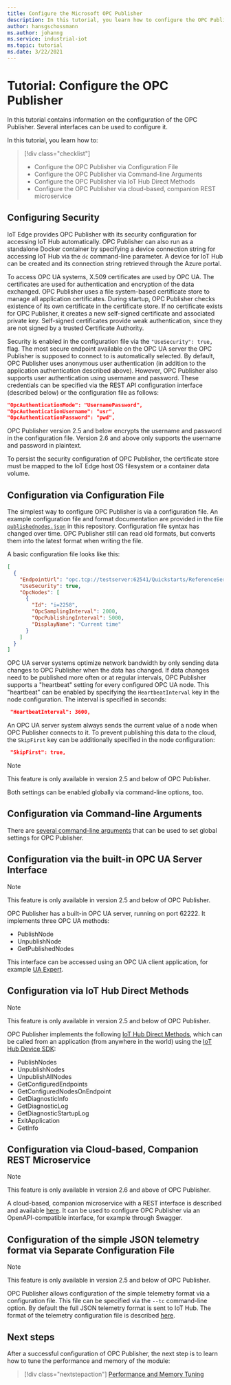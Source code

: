 ```yaml
---
title: Configure the Microsoft OPC Publisher
description: In this tutorial, you learn how to configure the OPC Publisher in standalone mode.
author: hansgschossmann
ms.author: johanng
ms.service: industrial-iot
ms.topic: tutorial
ms.date: 3/22/2021
---
```


# Tutorial: Configure the OPC Publisher

In this tutorial contains information on the configuration of the OPC Publisher. Several interfaces can be used to configure it.

In this tutorial, you learn how to:

> [!div class="checklist"]
>
> * Configure the OPC Publisher via Configuration File
> * Configure the OPC Publisher via Command-line Arguments
> * Configure the OPC Publisher via IoT Hub Direct Methods
> * Configure the OPC Publisher via cloud-based, companion REST microservice

## Configuring Security

IoT Edge provides OPC Publisher with its security configuration for accessing IoT Hub automatically. OPC Publisher can also run as a standalone Docker container by specifying a device connection string for accessing IoT Hub via the `dc` command-line parameter. A device for IoT Hub can be created and its connection string retrieved through the Azure portal.

To access OPC UA systems, X.509 certificates are used by OPC UA. The certificates are used for authentication and encryption of the data exchanged. OPC Publisher uses a file system-based certificate store to manage all application certificates. During startup, OPC Publisher checks existence of its own certificate in the certificate store. If no certificate exists for OPC Publisher, it creates a new self-signed certificate and associated private key. Self-signed certificates provide weak authentication, since they are not signed by a trusted Certificate Authority.

Security is enabled in the configuration file via the `"UseSecurity": true,` flag. The most secure endpoint available on the OPC UA server the OPC Publisher is supposed to connect to is automatically selected.
By default, OPC Publisher uses anonymous user authentication (in addition to the application authentication described above). However, OPC Publisher also supports user authentication using username and password. These credentials can be specified via the REST API configuration interface (described below) or the configuration file as follows:

```json
"OpcAuthenticationMode": "UsernamePassword",
"OpcAuthenticationUsername": "usr",
"OpcAuthenticationPassword": "pwd",
```

OPC Publisher version 2.5 and below encrypts the username and password in the configuration file. Version 2.6 and above only supports the username and password in plaintext.

To persist the security configuration of OPC Publisher, the certificate store must be mapped to the IoT Edge host OS filesystem or a container data volume.

## Configuration via Configuration File

The simplest way to configure OPC Publisher is via a configuration file. An example configuration file and format documentation are provided in the file [`publishednodes.json`](https://raw.githubusercontent.com/Azure/Industrial-IoT/main/src/Azure.IIoT.OpcUa.Publisher/tests/Publisher/publishednodes.json) in this repository.
Configuration file syntax has changed over time. OPC Publisher still can read old formats, but converts them into the latest format when writing the file.

A basic configuration file looks like this:

```json
[
  {
    "EndpointUrl": "opc.tcp://testserver:62541/Quickstarts/ReferenceServer",
    "UseSecurity": true,
    "OpcNodes": [
      {
        "Id": "i=2258",
        "OpcSamplingInterval": 2000,
        "OpcPublishingInterval": 5000,
        "DisplayName": "Current time"
      }
    ]
  }
]
```

OPC UA server systems optimize network bandwidth by only sending data changes to OPC Publisher when the data has changed. If data changes need to be published more often or at regular intervals, OPC Publisher supports a "heartbeat" setting for every configured OPC UA node. This "heartbeat" can be enabled by specifying the `HeartbeatInterval` key in the node configuration. The interval is specified in seconds:

```json
 "HeartbeatInterval": 3600,
```

An OPC UA server system always sends the current value of a node when OPC Publisher connects to it. To prevent publishing this data to the cloud, the `SkipFirst` key can be additionally specified in the node configuration:

```json
 "SkipFirst": true,
```

>[!NOTE]
> This feature is only available in version 2.5 and below of OPC Publisher.

Both settings can be enabled globally via command-line options, too.

## Configuration via Command-line Arguments

There are [several command-line arguments](reference-command-line-arguments.md) that can be used to set global settings for OPC Publisher.

## Configuration via the built-in OPC UA Server Interface

>[!NOTE]
> This feature is only available in version 2.5 and below of OPC Publisher.

OPC Publisher has a built-in OPC UA server, running on port 62222. It implements three OPC UA methods:

* PublishNode
* UnpublishNode
* GetPublishedNodes

This interface can be accessed using an OPC UA client application, for example [UA Expert](https://www.unified-automation.com/products/development-tools/uaexpert.html).

## Configuration via IoT Hub Direct Methods

>[!NOTE]
> This feature is only available in version 2.5 and below of OPC Publisher.

OPC Publisher implements the following [IoT Hub Direct Methods](../iot-hub/iot-hub-devguide-direct-methods.md), which can be called from an application (from anywhere in the world) using the [IoT Hub Device SDK](../iot-hub/iot-hub-devguide-sdks.md):

* PublishNodes
* UnpublishNodes
* UnpublishAllNodes
* GetConfiguredEndpoints
* GetConfiguredNodesOnEndpoint
* GetDiagnosticInfo
* GetDiagnosticLog
* GetDiagnosticStartupLog
* ExitApplication
* GetInfo

## Configuration via Cloud-based, Companion REST Microservice

>[!NOTE]
> This feature is only available in version 2.6 and above of OPC Publisher.

A cloud-based, companion microservice with a REST interface is described and available [here](https://github.com/Azure/Industrial-IoT/tree/main/docs/opc-publisher). It can be used to configure OPC Publisher via an OpenAPI-compatible interface, for example through Swagger.

## Configuration of the simple JSON telemetry format via Separate Configuration File

>[!NOTE]
> This feature is only available in version 2.5 and below of OPC Publisher.

OPC Publisher allows configuration of the simple telemetry format via a configuration file. This file can be specified via the `--tc`  command-line option. By default the full JSON telemetry format is sent to IoT Hub. The format of the telemetry configuration file is described [here](reference-opc-publisher-telemetry-format.md#opc-publisher-telemetry-configuration-file-format).

## Next steps

After a successful configuration of OPC Publisher, the next step is to learn how to tune the performance and memory of the module:

> [!div class="nextstepaction"]
> [Performance and Memory Tuning](tutorial-publisher-performance-memory-tuning-opc-publisher.md)
